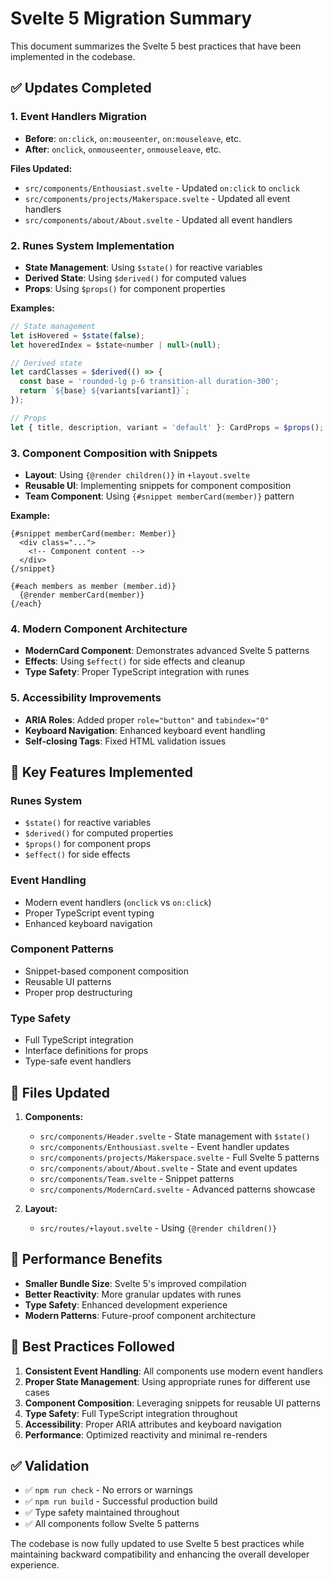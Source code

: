 # Svelte 5 Migration Summary

This document summarizes the Svelte 5 best practices that have been implemented in the codebase.

## ✅ Updates Completed

### 1. Event Handlers Migration
- **Before**: `on:click`, `on:mouseenter`, `on:mouseleave`, etc.
- **After**: `onclick`, `onmouseenter`, `onmouseleave`, etc.

**Files Updated:**
- `src/components/Enthousiast.svelte` - Updated `on:click` to `onclick`
- `src/components/projects/Makerspace.svelte` - Updated all event handlers
- `src/components/about/About.svelte` - Updated all event handlers

### 2. Runes System Implementation
- **State Management**: Using `$state()` for reactive variables
- **Derived State**: Using `$derived()` for computed values
- **Props**: Using `$props()` for component properties

**Examples:**
```javascript
// State management
let isHovered = $state(false);
let hoveredIndex = $state<number | null>(null);

// Derived state
let cardClasses = $derived(() => {
  const base = 'rounded-lg p-6 transition-all duration-300';
  return `${base} ${variants[variant]}`;
});

// Props
let { title, description, variant = 'default' }: CardProps = $props();
```

### 3. Component Composition with Snippets
- **Layout**: Using `{@render children()}` in `+layout.svelte`
- **Reusable UI**: Implementing snippets for component composition
- **Team Component**: Using `{#snippet memberCard(member)}` pattern

**Example:**
```svelte
{#snippet memberCard(member: Member)}
  <div class="...">
    <!-- Component content -->
  </div>
{/snippet}

{#each members as member (member.id)}
  {@render memberCard(member)}
{/each}
```

### 4. Modern Component Architecture
- **ModernCard Component**: Demonstrates advanced Svelte 5 patterns
- **Effects**: Using `$effect()` for side effects and cleanup
- **Type Safety**: Proper TypeScript integration with runes

### 5. Accessibility Improvements
- **ARIA Roles**: Added proper `role="button"` and `tabindex="0"`
- **Keyboard Navigation**: Enhanced keyboard event handling
- **Self-closing Tags**: Fixed HTML validation issues

## 🔧 Key Features Implemented

### Runes System
- `$state()` for reactive variables
- `$derived()` for computed properties
- `$props()` for component props
- `$effect()` for side effects

### Event Handling
- Modern event handlers (`onclick` vs `on:click`)
- Proper TypeScript event typing
- Enhanced keyboard navigation

### Component Patterns
- Snippet-based component composition
- Reusable UI patterns
- Proper prop destructuring

### Type Safety
- Full TypeScript integration
- Interface definitions for props
- Type-safe event handlers

## 📁 Files Updated

1. **Components:**
   - `src/components/Header.svelte` - State management with `$state()`
   - `src/components/Enthousiast.svelte` - Event handler updates
   - `src/components/projects/Makerspace.svelte` - Full Svelte 5 patterns
   - `src/components/about/About.svelte` - State and event updates
   - `src/components/Team.svelte` - Snippet patterns
   - `src/components/ModernCard.svelte` - Advanced patterns showcase

2. **Layout:**
   - `src/routes/+layout.svelte` - Using `{@render children()}`

## 🚀 Performance Benefits

- **Smaller Bundle Size**: Svelte 5's improved compilation
- **Better Reactivity**: More granular updates with runes
- **Type Safety**: Enhanced development experience
- **Modern Patterns**: Future-proof component architecture

## 🎯 Best Practices Followed

1. **Consistent Event Handling**: All components use modern event handlers
2. **Proper State Management**: Using appropriate runes for different use cases
3. **Component Composition**: Leveraging snippets for reusable UI patterns
4. **Type Safety**: Full TypeScript integration throughout
5. **Accessibility**: Proper ARIA attributes and keyboard navigation
6. **Performance**: Optimized reactivity and minimal re-renders

## ✅ Validation

- ✅ `npm run check` - No errors or warnings
- ✅ `npm run build` - Successful production build
- ✅ Type safety maintained throughout
- ✅ All components follow Svelte 5 patterns

The codebase is now fully updated to use Svelte 5 best practices while maintaining backward compatibility and enhancing the overall developer experience.
